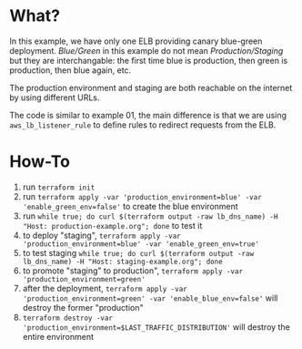 # What?

In this example, we have only one ELB providing canary blue-green deployment.
_Blue/Green_ in this example do not mean _Production/Staging_ but they are interchangable: the first time blue is production, then green is production, then blue again, etc.

The production environment and staging are both reachable on the internet by using different URLs.

The code is similar to example 01, the main difference is that we are using `aws_lb_listener_rule` to define rules to redirect requests from the ELB.

# How-To


1. run `terraform init`
2. run `terraform apply -var 'production_environment=blue' -var 'enable_green_env=false'` to create the blue environment
3. run `while true; do curl $(terraform output -raw lb_dns_name) -H "Host: production-example.org"; done` to test it
4. to deploy "staging", `terraform apply -var 'production_environment=blue' -var 'enable_green_env=true'`
5. to test staging `while true; do curl $(terraform output -raw lb_dns_name) -H "Host: staging-example.org"; done`
6. to promote "staging" to production", `terraform apply -var 'production_environment=green'`
7. after the deployment, `terraform apply -var 'production_environment=green' -var 'enable_blue_env=false'` will destroy the former "production"
8. `terraform destroy -var 'production_environment=$LAST_TRAFFIC_DISTRIBUTION'` will destroy the entire environment
